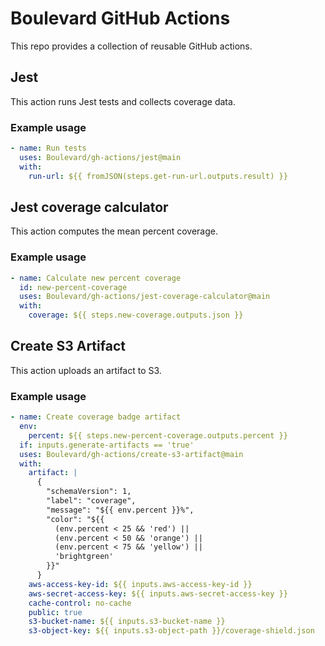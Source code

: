 # Boulevard GitHub Actions

This repo provides a collection of reusable GitHub actions.

## Jest

This action runs Jest tests and collects coverage data.

### Example usage

```yml
- name: Run tests
  uses: Boulevard/gh-actions/jest@main
  with:
    run-url: ${{ fromJSON(steps.get-run-url.outputs.result) }}
```

## Jest coverage calculator

This action computes the mean percent coverage.

### Example usage

```yml
- name: Calculate new percent coverage
  id: new-percent-coverage
  uses: Boulevard/gh-actions/jest-coverage-calculator@main
  with:
    coverage: ${{ steps.new-coverage.outputs.json }}
```

## Create S3 Artifact

This action uploads an artifact to S3.

### Example usage

```yml
- name: Create coverage badge artifact
  env:
    percent: ${{ steps.new-percent-coverage.outputs.percent }}
  if: inputs.generate-artifacts == 'true'
  uses: Boulevard/gh-actions/create-s3-artifact@main
  with:
    artifact: |
      {
        "schemaVersion": 1,
        "label": "coverage",
        "message": "${{ env.percent }}%",
        "color": "${{
          (env.percent < 25 && 'red') ||
          (env.percent < 50 && 'orange') ||
          (env.percent < 75 && 'yellow') ||
          'brightgreen'
        }}"
      }
    aws-access-key-id: ${{ inputs.aws-access-key-id }}
    aws-secret-access-key: ${{ inputs.aws-secret-access-key }}
    cache-control: no-cache
    public: true
    s3-bucket-name: ${{ inputs.s3-bucket-name }}
    s3-object-key: ${{ inputs.s3-object-path }}/coverage-shield.json
```
